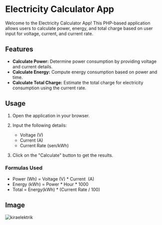 # Electricity Calculator App

Welcome to the Electricity Calculator App! This PHP-based application allows users to calculate power, energy, and total charge based on user input for voltage, current, and current rate.

## Features

- **Calculate Power:** Determine power consumption by providing voltage and current details.
- **Calculate Energy:** Compute energy consumption based on power and time.
- **Calculate Total Charge:** Estimate the total charge for electricity consumption using the current rate.

## Usage

1. Open the application in your browser.

2. Input the following details:
   - Voltage (V)
   - Current (A)
   - Current Rate (sen/kWh)

3. Click on the "Calculate" button to get the results.

### Formulas Used

- Power (Wh) = Voltage (V) * Current  (A)
- Energy (kWh) = Power * Hour * 1000
- Total = Energy(kWh) * (Current Rate / 100)

## Image

![kiraelektrik](https://github.com/nurkhalisamohdtohir/ElectricityCalculatorApp/assets/80879270/8c2e16cd-7c75-408c-8535-4071b866547c)
